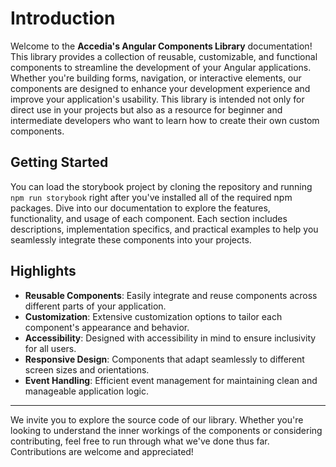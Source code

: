# Introduction

Welcome to the **Accedia's Angular Components Library** documentation! This library provides a collection of reusable, 
customizable, and functional components to streamline the development of your Angular applications. 
Whether you're building forms, navigation, or interactive elements, our components are designed to enhance 
your development experience and improve your application's usability. This library is intended not only for direct use 
in your projects but also as a resource for beginner and intermediate developers who want to learn how to create their own custom components.

## Getting Started

You can load the storybook project by cloning the repository and running `npm run storybook` right after you've installed all of the required npm packages. 
Dive into our documentation to explore the features, functionality, and usage of each component. Each section includes descriptions, 
implementation specifics, and practical examples to help you seamlessly integrate these components into your projects.

## Highlights

- **Reusable Components**: Easily integrate and reuse components across different parts of your application.
- **Customization**: Extensive customization options to tailor each component's appearance and behavior.
- **Accessibility**: Designed with accessibility in mind to ensure inclusivity for all users.
- **Responsive Design**: Components that adapt seamlessly to different screen sizes and orientations.
- **Event Handling**: Efficient event management for maintaining clean and manageable application logic.

---

We invite you to explore the source code of our library. Whether you're looking to understand the inner workings of 
the components or considering contributing, feel free to run through what we've done thus far. Contributions are welcome and appreciated!
